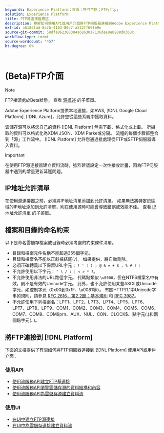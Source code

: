 ```yaml
---
keywords: Experience Platform；首頁；熱門主題；FTP;ftp;
solution: Experience Platform
title: FTP源連接器概述
description: 瞭解如何使用API或用戶介面將FTP伺服器連接到Adobe Experience Platform。
exl-id: a6186fad-8a7b-4103-80c7-a522ff69fe9e
source-git-commit: 59dfa862388394a68630a7136dee8e8988d0368c
workflow-type: tm+mt
source-wordcount: '457'
ht-degree: 0%

---
```


# (Beta)FTP介面

>[!NOTE]
>
>FTP接頭處於Beta狀態。 查看 [源概述](../../home.md#terms-and-conditions) 的子菜單。

Adobe Experience Platform提供本地連接，如AWS, [!DNL Google Cloud Platform], [!DNL Azure]，允許您從這些系統中獲取資料。

雲儲存源可以將您自己的資料 [!DNL Platform] 無需下載、格式化或上載。 所攝取的資料可以格式化為XDM JSON、XDM Parke或分隔。 流程的每個步驟都整合到「源」工作流中。 [!DNL Platform] 允許您通過批處理從FTP或SFTP伺服器導入資料。

>[!IMPORTANT]
>
>在使用FTP源連接器建立資料流時，強烈建議設定一次性接收計畫，因為FTP伺服器中遇到的增量更新延遲問題。

## IP地址允許清單

在使用源連接器之前，必須將IP地址清單添加到允許清單。 如果無法將特定於區域的IP地址添加到允許清單，則在使用源時可能會導致錯誤或效能不佳。 查看 [IP地址允許清單](../../ip-address-allow-list.md) 的子菜單。

## 檔案和目錄的命名約束

以下是命名雲儲存檔案或目錄時必須考慮的約束條件清單。

- 目錄和檔案元件名稱不能超過255個字元。
- 目錄和檔案名不能以正斜槓結尾(`/`)。 如果提供，將自動刪除。
- 必須正確轉義以下保留URL字元： `! ' ( ) ; @ & = + $ , % # [ ]`
- 不允許使用以下字元： `" \ / : | < > * ?`。
- 不允許使用非法的URL路徑字元。 代碼點類似 `\uE000`，但在NTFS檔案名中有效，則不是有效的Unicode字元。 此外，也不允許使用某些ASCII或Unicode字元，如控制字元（0x00到0x1F、\u0081等）。 有關HTTP/1.1中Unicode字串的規則，請參見 [RFC 2616，第2.2節：基本規則](https://www.ietf.org/rfc/rfc2616.txt) 和 [RFC 3987](https://www.ietf.org/rfc/rfc3987.txt)。
- 不允許使用下列檔案名：LPT1、LPT2、LPT3、LPT4、LPT5、LPT6、LPT7、LPT8、LPT9、COM1、COM2、COM3、COM4、COM5、COM6、COM7、COM9、COM9prn、AUX、NUL、CON、CLOCK$、點字元(.)和兩個點字元(..)。

## 將FTP連接到 [!DNL Platform]

下面的文檔提供了有關如何將FTP伺服器連接到 [!DNL Platform] 使用API或用戶介面：

### 使用API

- [使用流服務API建立FTP基連接](../../tutorials/api/create/cloud-storage/ftp.md)
- [使用流服務API瀏覽雲儲存源的資料結構和內容](../../tutorials/api/explore/cloud-storage.md)
- [使用流服務API為雲儲存源建立資料流](../../tutorials/api/collect/cloud-storage.md)

### 使用UI

- [在UI中建立FTP源連接](../../tutorials/ui/create/cloud-storage/ftp.md)
- [在UI中為雲儲存連接建立資料流](../../tutorials/ui/dataflow/batch/cloud-storage.md)
